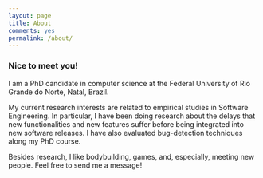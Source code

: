 ```yaml
---
layout: page
title: About
comments: yes
permalink: /about/
---
```



### Nice to meet you!

I am a PhD candidate in computer science at the Federal University of Rio Grande do Norte, Natal,
Brazil.  

My current research interests are related to empirical studies in Software Engineering. In
particular, I have been doing research about the delays that new functionalities and new features
suffer before being integrated into new software releases. I have also evaluated bug-detection
techniques along my PhD course.

Besides research, I like bodybuilding, games, and, especially, meeting new people. Feel free to send
me a message!

